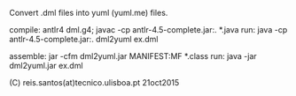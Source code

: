 
  Convert .dml files into yuml (yuml.me) files.


  compile: antlr4 dml.g4; javac -cp antlr-4.5-complete.jar:. *.java
  run: java -cp antlr-4.5-complete.jar:. dml2yuml ex.dml

  assemble: jar -cfm dml2yuml.jar MANIFEST:MF *.class
  run: java -jar dml2yuml.jar ex.dml

  (C) reis.santos(at)tecnico.ulisboa.pt 21oct2015
